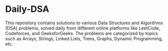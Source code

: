 # Daily-DSA
This repository contains solutions to various Data Structures and Algorithms (DSA) problems, solved daily from different online platforms like LeetCode, Codeforces, and GeeksforGeeks. The problems are categorized by topics such as Arrays, Strings, Linked Lists, Trees, Graphs, Dynamic Programming, etc.
